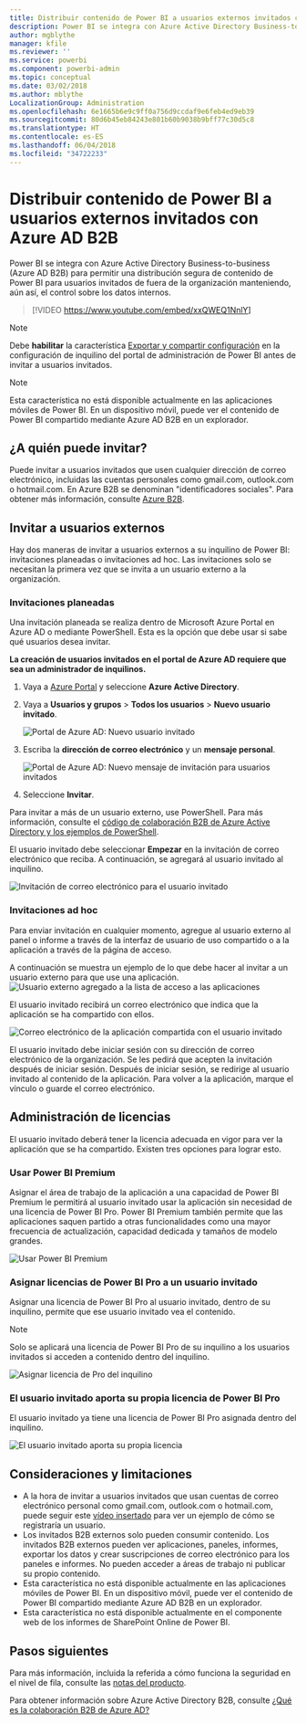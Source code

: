 ```yaml
---
title: Distribuir contenido de Power BI a usuarios externos invitados con Azure AD B2B
description: Power BI se integra con Azure Active Directory Business-to-business (Azure AD B2B) para permitir una distribución segura de contenido de Power BI para usuarios invitados de fuera de la organización.
author: mgblythe
manager: kfile
ms.reviewer: ''
ms.service: powerbi
ms.component: powerbi-admin
ms.topic: conceptual
ms.date: 03/02/2018
ms.author: mblythe
LocalizationGroup: Administration
ms.openlocfilehash: 6e1665b6e9c9ff0a756d9ccdaf9e6feb4ed9eb39
ms.sourcegitcommit: 80d6b45eb84243e801b60b9038b9bff77c30d5c8
ms.translationtype: HT
ms.contentlocale: es-ES
ms.lasthandoff: 06/04/2018
ms.locfileid: "34722233"
---
```

# <a name="distribute-power-bi-content-to-external-guest-users-with-azure-ad-b2b"></a>Distribuir contenido de Power BI a usuarios externos invitados con Azure AD B2B

Power BI se integra con Azure Active Directory Business-to-business (Azure AD B2B) para permitir una distribución segura de contenido de Power BI para usuarios invitados de fuera de la organización manteniendo, aún así, el control sobre los datos internos.

> [!VIDEO https://www.youtube.com/embed/xxQWEQ1NnlY]

> [!NOTE]
> Debe **habilitar** la característica [Exportar y compartir configuración](service-admin-portal.md#export-and-sharing-settings) en la configuración de inquilino del portal de administración de Power BI antes de invitar a usuarios invitados.

> [!NOTE]
> Esta característica no está disponible actualmente en las aplicaciones móviles de Power BI. En un dispositivo móvil, puede ver el contenido de Power BI compartido mediante Azure AD B2B en un explorador. 

## <a name="who-can-you-invite"></a>¿A quién puede invitar?

Puede invitar a usuarios invitados que usen cualquier dirección de correo electrónico, incluidas las cuentas personales como gmail.com, outlook.com o hotmail.com. En Azure B2B se denominan "identificadores sociales". Para obtener más información, consulte [Azure B2B](https://docs.microsoft.com/azure/active-directory/active-directory-b2b-what-is-azure-ad-b2b).

## <a name="invite-guest-users"></a>Invitar a usuarios externos

Hay dos maneras de invitar a usuarios externos a su inquilino de Power BI: invitaciones planeadas o invitaciones ad hoc. Las invitaciones solo se necesitan la primera vez que se invita a un usuario externo a la organización.

### <a name="planned-invites"></a>Invitaciones planeadas

Una invitación planeada se realiza dentro de Microsoft Azure Portal en Azure AD o mediante PowerShell. Esta es la opción que debe usar si sabe qué usuarios desea invitar. 

**La creación de usuarios invitados en el portal de Azure AD requiere que sea un administrador de inquilinos.**

1. Vaya a [Azure Portal](https://portal.azure.com) y seleccione **Azure Active Directory**.

2. Vaya a **Usuarios y grupos** > **Todos los usuarios** > **Nuevo usuario invitado**.

    ![Portal de Azure AD: Nuevo usuario invitado](media/service-admin-azure-ad-b2b/azuread-portal-new-guest-user.png)

3. Escriba la **dirección de correo electrónico** y un **mensaje personal**.

    ![Portal de Azure AD: Nuevo mensaje de invitación para usuarios invitados](media/service-admin-azure-ad-b2b/azuread-portal-invite-message.png)

4. Seleccione **Invitar**.

Para invitar a más de un usuario externo, use PowerShell. Para más información, consulte el [código de colaboración B2B de Azure Active Directory y los ejemplos de PowerShell](https://docs.microsoft.com/azure/active-directory/b2b/code-samples).

El usuario invitado debe seleccionar **Empezar** en la invitación de correo electrónico que reciba. A continuación, se agregará al usuario invitado al inquilino.

![Invitación de correo electrónico para el usuario invitado](media/service-admin-azure-ad-b2b/guest-user-invite-email.png)

### <a name="ad-hoc-invites"></a>Invitaciones ad hoc

Para enviar invitación en cualquier momento, agregue al usuario externo al panel o informe a través de la interfaz de usuario de uso compartido o a la aplicación a través de la página de acceso.

A continuación se muestra un ejemplo de lo que debe hacer al invitar a un usuario externo para que use una aplicación.
![Usuario externo agregado a la lista de acceso a las aplicaciones](media/service-admin-azure-ad-b2b/power-bi-app-access.png)

El usuario invitado recibirá un correo electrónico que indica que la aplicación se ha compartido con ellos.

![Correo electrónico de la aplicación compartida con el usuario invitado](media/service-admin-azure-ad-b2b/guest-user-invite-email2.png)

El usuario invitado debe iniciar sesión con su dirección de correo electrónico de la organización. Se les pedirá que acepten la invitación después de iniciar sesión. Después de iniciar sesión, se redirige al usuario invitado al contenido de la aplicación. Para volver a la aplicación, marque el vínculo o guarde el correo electrónico.

## <a name="licensing"></a>Administración de licencias

El usuario invitado deberá tener la licencia adecuada en vigor para ver la aplicación que se ha compartido. Existen tres opciones para lograr esto.

### <a name="use-power-bi-premium"></a>Usar Power BI Premium

Asignar el área de trabajo de la aplicación a una capacidad de Power BI Premium le permitirá al usuario invitado usar la aplicación sin necesidad de una licencia de Power BI Pro. Power BI Premium también permite que las aplicaciones saquen partido a otras funcionalidades como una mayor frecuencia de actualización, capacidad dedicada y tamaños de modelo grandes.

![Usar Power BI Premium](media/service-admin-azure-ad-b2b/license-approach1.png)

### <a name="assign-power-bi-pro-license-to-guest-user"></a>Asignar licencias de Power BI Pro a un usuario invitado

Asignar una licencia de Power BI Pro al usuario invitado, dentro de su inquilino, permite que ese usuario invitado vea el contenido.

> [!NOTE]
> Solo se aplicará una licencia de Power BI Pro de su inquilino a los usuarios invitados si acceden a contenido dentro del inquilino.

![Asignar licencia de Pro del inquilino](media/service-admin-azure-ad-b2b/license-approach2.png)

### <a name="guest-user-brings-their-own-power-bi-pro-license"></a>El usuario invitado aporta su propia licencia de Power BI Pro

El usuario invitado ya tiene una licencia de Power BI Pro asignada dentro del inquilino.

![El usuario invitado aporta su propia licencia](media/service-admin-azure-ad-b2b/license-approach3.png)

## <a name="considerations-and-limitations"></a>Consideraciones y limitaciones

* A la hora de invitar a usuarios invitados que usan cuentas de correo electrónico personal como gmail.com, outlook.com o hotmail.com, puede seguir este [vídeo insertado](https://docs.microsoft.com/azure/active-directory/active-directory-b2b-redemption-experience) para ver un ejemplo de cómo se registraría un usuario.
* Los invitados B2B externos solo pueden consumir contenido. Los invitados B2B externos pueden ver aplicaciones, paneles, informes, exportar los datos y crear suscripciones de correo electrónico para los paneles e informes. No pueden acceder a áreas de trabajo ni publicar su propio contenido.
* Esta característica no está disponible actualmente en las aplicaciones móviles de Power BI. En un dispositivo móvil, puede ver el contenido de Power BI compartido mediante Azure AD B2B en un explorador.
* Esta característica no está disponible actualmente en el componente web de los informes de SharePoint Online de Power BI.

## <a name="next-steps"></a>Pasos siguientes

Para más información, incluida la referida a cómo funciona la seguridad en el nivel de fila, consulte las [notas del producto](https://aka.ms/powerbi-b2b-whitepaper).

Para obtener información sobre Azure Active Directory B2B, consulte [¿Qué es la colaboración B2B de Azure AD?](https://docs.microsoft.com/azure/active-directory/active-directory-b2b-what-is-azure-ad-b2b)
